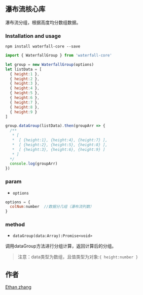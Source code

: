 ## 瀑布流核心库

瀑布流分组，根据高度均分数组数据。

### Installation and usage

```
npm install waterfall-core --save
```

```js
import { WaterfallGroup } from 'waterfall-core'

let group = new WaterfallGroup(options)
let listData = [
  { height:1 },
  { height:2 },
  { height:3 },
  { height:4 },
  { height:5 },
  { height:6 },
  { height:7 },
  { height:8 },
  { height:9 }
]

group.dataGroup(listData).then(groupArr => {
  /**
   * [
   *  [ {height:1}, {height:4}, {height:7} ],
   *  [ {height:2}, {height:5}, {height:8} ],
   *  [ {height:3}, {height:6}, {height:9} ]
   * ]
  */
  console.log(groupArr)
})
```

### param

- `options`

```js
options = {
  colNum:number  //数据分几组（瀑布流列数）
}
```
### method

- `dataGroup(data:Array):Promise<void>`

调用dataGroup方法进行分组计算，返回计算后的分组。

> 注意：data类型为数组，且值类型为对象:`{ height:number }`

## 作者

[Ethan zhang](https://dmedu.github.io/EthanZhang.me/)
